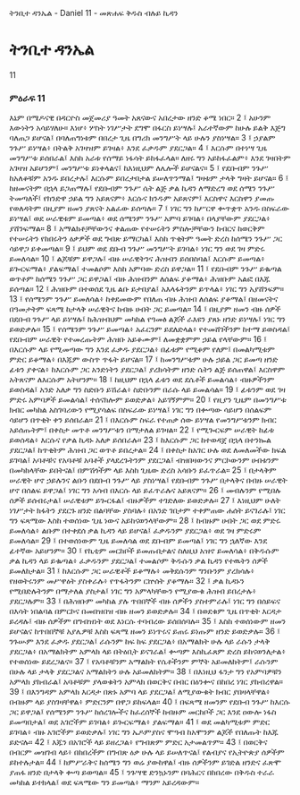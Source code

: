 ﻿
 ትንቢተ ዳንኤል - Daniel 11 - መጽሐፍ ቅዱስ ብሉይ ኪዳን
# ትንቢተ ዳንኤል
11
### ምዕራፍ 11
እኔም በሜዶናዊ በዳርዮስ መጀመሪያ ዓመት አጸናውና አበረታው ዘንድ ቆሜ ነበር።
2 ፤ አሁንም እውነትን አሳይሃለሁ። እነሆ፥ ሦስት ነገሥታት ደግሞ በፋርስ ይነሣሉ፤ አራተኛውም ከሁሉ ይልቅ እጅግ ባለጠጋ ይሆናል፤ በባለጠግነቱም በበረታ ጊዜ በግሪክ መንግሥት ላይ ሁሉን ያስነሣል።
3 ፤ ኃያልም ንጉሥ ይነሣል፥ በትልቅ አገዛዝም ይገዛል፥ እንደ ፈቃዱም ያደርጋል።
4 ፤ እርሱም በተነሣ ጊዜ መንግሥቱ ይሰበራል፤ እስከ አራቱ የሰማይ ነፋሳት ይከፋፈላል። ለዘሩ ግን አይከፋፈልም፥ እንደ ገዛበትም አገዛዝ አይሆንም፤ መንግሥቱ ይነቀላልና፤ ከእነዚህም ለሌሎች ይሆናልና።
5 ፤ የደቡብም ንጉሥ ከአለቆቹም አንዱ ይበረታሉ፤ እርሱም ይበረታበታል ይሠለጥንማል፤ ግዛቱም ታላቅ ግዛት ይሆናል።
6 ፤ ከዘመናትም በኋላ ይጋጠማሉ፤ የደቡብም ንጉሥ ሴት ልጅ ቃል ኪዳን ለማድረግ ወደ ሰሜን ንጉሥ ትመጣለች፤ የክንድዋ ኃይል ግን አይጸናም፥ እርሱና ክንዱም አይጸናም፤ እርስዋና እርስዋን ያመጡ የወለዳትም በዚያም ዘመን ያጸናት አልፈው ይሰጣሉ።
7 ፤ ነገር ግን ከሥርዋ ቍጥቋጥ አንዱ በስፍራው ይነሣል፤ ወደ ሠራዊቱም ይመጣል፥ ወደ ሰሜንም ንጉሥ አምባ ይገባል፥ በላያቸውም ያደርጋል፥ ያሸንፍማል።
8 ፤ አማልክቶቻቸውንና ቀልጠው የተሠሩትን ምስሎቻቸውን ከብርና ከወርቅም የተሠሩትን የከበሩትን ዕቃዎች ወደ ግብጽ ይማርካል፤ እስከ ጥቂትም ዓመት ድረስ ከሰሜን ንጉሥ ጋር ሳይዋጋ ይቀመጣል።
9 ፤ ይህም ወደ ደቡብ ንጉሥ መንግሥት ይገባል፥ ነገር ግን ወደ ገዛ ምድሩ ይመለሳል።
10 ፤ ልጆቹም ይዋጋሉ፤ ብዙ ሠራዊትንና ሕዝብን ይሰበስባል፤ እርሱም ይመጣል፥ ይጐርፍማል፥ ያልፍማል፤ ተመልሶም እስከ አምባው ድረስ ይዋጋል።
11 ፤ የደቡብም ንጉሥ ይቈጣል ወጥቶም ከሰሜን ንጉሥ ጋር ይዋጋል፤ ብዙ ሕዝብንም ለሰልፍ ያቆማል፥ ሕዝቡም አልፎ በእጁ ይሰጣል።
12 ፤ ሕዝቡም በተወሰደ ጊዜ ልቡ ይታበያል፤ አእላፋትንም ይጥላል፥ ነገር ግን አያሸንፍም።
13 ፤ የሰሜንም ንጉሥ ይመለሳል፥ ከቀደመውም የበለጠ ብዙ ሕዝብ ለሰልፍ ያቆማል፤ በዘመናትና በዓመታትም ፍጻሜ ከታላቅ ሠራዊትና ከብዙ ሀብት ጋር ይመጣል።
14 ፤ በዚያም ዘመን ብዙ ሰዎች በደቡብ ንጉሥ ላይ ይነሣሉ፤ ከሕዝብህም መካከል የዓመፅ ልጆች ራእዩን ያጸኑ ዘንድ ይነሣሉ፤ ነገር ግን ይወድቃሉ።
15 ፤ የሰሜንም ንጉሥ ይመጣል፥ አፈርንም ይደለድላል፥ የተመሸገችንም ከተማ ይወስዳል፤ የደቡብም ሠራዊት የተመረጡትም ሕዝቡ አይቆሙም፤ ለመቋቋምም ኃይል የላቸውም።
16 ፤ በእርሱም ላይ የሚመጣው ግን እንደ ፈቃዱ ያደርጋል፥ በፊቱም የሚቆም የለም፤ በመልካሚቱም ምድር ይቆማል፥ በእጁም ውስጥ ጥፋት ይሆናል።
17 ፤ ከመንግሥቱም ሁሉ ኃይል ጋር ይመጣ ዘንድ ፊቱን ያቀናል፥ ከእርሱም ጋር አንድነትን ያደርጋል፤ ያረክሳትም ዘንድ ሴትን ልጅ ይሰጠዋል፤ እርስዋም አትጸናም ለእርሱም አትሆንም።
18 ፤ ከዚህም በኋላ ፊቱን ወደ ደሴቶች ይመልሳል፥ ብዙዎችንም ይወስዳል፤ አንድ አለቃ ግን ስድቡን ይሽራል፥ ስድቡንም በራሱ ላይ ይመልሳል።
19 ፤ ፊቱንም ወደ ገዛ ምድሩ አምባዎች ይመልሳል፤ ተሰናክሎም ይወድቃል፥ አይገኝምም።
20 ፤ የዚያን ጊዜም በመንግሥቱ ክብር መካከል አስገባሪውን የሚያሳልፍ በስፍራው ይነሣል፤ ነገር ግን በቍጣው ሳይሆን በሰልፍም ሳይሆን በጥቂት ቀን ይሰበራል።
21 ፤ በእርሱም ስፍራ የተጠቃ ሰው ይነሣል የመንግሥቱንም ክብር አይሰጡትም፤ በቀስታ መጥቶ መንግሥቱን በማታለል ይገዛል።
22 ፤ የሚጐርፍም ሠራዊት ከፊቱ ይወሰዳል፥ እርሱና የቃል ኪዳኑ አለቃ ይሰበራሉ።
23 ፤ ከእርሱም ጋር ከተወዳጀ በኋላ በተንኰል ያደርጋል፤ ከጥቂትም ሕዝብ ጋር ወጥቶ ይበረታል።
24 ፤ በቀስታ ከአገር ሁሉ ወደ ለመለመችው ክፍል ይገባል፤ አባቶቹና የአባቶቹ አባቶች ያላደረጉትንም ያደርጋል፤ ብዝበዛውንና ምርኮውንም ሀብቱንም በመካከላቸው ይበትናል፤ በምሽጎችም ላይ እስከ ጊዜው ድረስ አሳቡን ይፈጥራል።
25 ፤ በታላቅም ሠራዊት ሆኖ ኃይሉንና ልቡን በደቡብ ንጉሥ ላይ ያስነሣል፤ የደቡብም ንጉሥ በታላቅና በብዙ ሠራዊት ሆኖ በሰልፍ ይዋጋል፤ ነገር ግን አሳብ በእርሱ ላይ ይፈጥራሉና አይጸናም።
26 ፤ መብሉንም የሚበሉ ሰዎች ይሰብሩታል፤ ሠራዊቱም ይጐርፋል፤ ብዙዎችም ተገድለው ይወድቃሉ።
27 ፤ እነዚህም ሁለት ነገሥታት ክፋትን ያደርጉ ዘንድ በልባቸው ያስባሉ፥ በአንድ ገበታም ተቀምጠው ሐሰት ይናገራሉ፤ ነገር ግን ፍጻሜው እስከ ተወሰነው ጊዜ ነውና አይከናወንላቸውም።
28 ፤ ከብዙም ሀብት ጋር ወደ ምድሩ ይመለሳል፥ ልቡም በተቀደሰ ቃል ኪዳን ላይ ይሆናል፤ ፈቃዱንም ያደርጋል፥ ወደ ገዛ ምድሩም ይመለሳል።
29 ፤ በተወሰነውም ጊዜ ይመለሳል ወደ ደቡብም ይመጣል፤ ነገር ግን ኋለኛው እንደ ፊተኛው አይሆንም።
30 ፤ የኪቲም መርከቦች ይመጡበታልና ስለዚህ አዝኖ ይመለሳል፥ በቅዱሱም ቃል ኪዳን ላይ ይቈጣል፥ ፈቃዱንም ያደርጋል፤ ተመልሶም ቅዱሱን ቃል ኪዳን የተዉትን ሰዎች ይመለከታል።
31 ፤ ከእርሱም ጋር ሠራዊቶች ይቆማሉ፥ መቅደሱንም ግንቡንም ያረክሳሉ፥ የዘወትሩንም መሥዋዕት ያስቀራሉ፥ የጥፋትንም ርኵሰት ያቆማሉ።
32 ፤ ቃል ኪዳኑን የሚበድሉትንም በማታለል ያስታል፤ ነገር ግን አምላካቸውን የሚያውቁ ሕዝብ ይበረታሉ፥ ያደርጋሉም።
33 ፤ በሕዝቡም መካከል ያሉ ጥበበኞች ብዙ ሰዎችን ያስተምራሉ፤ ነገር ግን በሰይፍና በእሳት ነበልባል በምርኮና በመበዝበዝ ብዙ ዘመን ይወድቃሉ።
34 ፤ በወደቁም ጊዜ በጥቂት እርዳታ ይረዳሉ፤ ብዙ ሰዎችም በግብዝነት ወደ እነርሱ ተባብረው ይሰበሰባሉ።
35 ፤ እስከ ተወሰነውም ዘመን ይሆናልና ከጥበበኞቹ አያሌዎቹ እስከ ፍጻሜ ዘመን ይነጥሩና ይጠሩ ይነጡም ዘንድ ይወድቃሉ።
36 ፤ ንጉሡም እንደ ፈቃዱ ያደርጋል፤ ራሱንም ከፍ ከፍ ያደርጋል፥ በአማልክት ሁሉ ላይ ራሱን ታላቅ ያደርጋል፥ በአማልክትም አምላክ ላይ በትዕቢት ይናገራል፤ ቍጣም እስኪፈጸም ድረስ ይከናወንለታል፥ የተወሰነው ይደረጋልና።
37 ፤ የአባቶቹንም አማልክት የሴቶችንም ምኞት አይመለከትም፤ ራሱንም በሁሉ ላይ ታላቅ ያደርጋልና አማልክትን ሁሉ አይመለከትም።
38 ፤ በእነዚህ ፋንታ ግን የአምባዎቹን አምላክ ያከብራል፤ አባቶቹም ያላወቁትን አምላክ በወርቅና በብር በዕንቍና በከበረ ነገር ያከብረዋል።
39 ፤ በእንግዳም አምላክ እርዳታ በጽኑ አምባ ላይ ያደርጋል፤ ለሚያውቁት ክብር ያበዛላቸዋል፥ በብዙም ላይ ያስገዛቸዋል፥ ምድርንም በዋጋ ይከፍላል።
40 ፤ በፍጻሜ ዘመንም የደቡብ ንጉሥ ከእርሱ ጋር ይዋጋል፤ የሰሜንም ንጉሥ ከሰረገሎችና ከፈረሰኞች ከብዙም መርከቦች ጋር እንደ ዐውሎ ነፋስ ይመጣበታል፤ ወደ አገሮችም ይገባል፥ ይጐርፍማል፥ ያልፍማል።
41 ፤ ወደ መልካሚቱም ምድር ይገባል፥ ብዙ አገሮችም ይወድቃሉ፤ ነገር ግን ኤዶምያስና ሞዓብ ከአሞንም ልጆች የበለጡት ከእጁ ይድናሉ።
42 ፤ እጁን በአገሮች ላይ ይዘረጋል፥ የግብጽም ምድር አታመልጥም።
43 ፤ በወርቅና በብርም መዝገብ ላይ፥ በከበረችም በግብጽ ዕቃ ሁሉ ላይ ይሠለጥናል፤ የልብያና የኢትዮጵያ ሰዎችም ይከተሉታል።
44 ፤ ከምሥራቅና ከሰሜን ግን ወሬ ያውከዋል፤ ብዙ ሰዎችንም ይገድል ዘንድና ፈጽሞ ያጠፋ ዘንድ በታላቅ ቍጣ ይወጣል።
45 ፤ ንጉሣዊ ድንኳኑንም በባሕርና በከበረው በቅዱስ ተራራ መካከል ይተክላል፤ ወደ ፍጻሜው ግን ይመጣል፥ ማንም አይረዳውም። 
